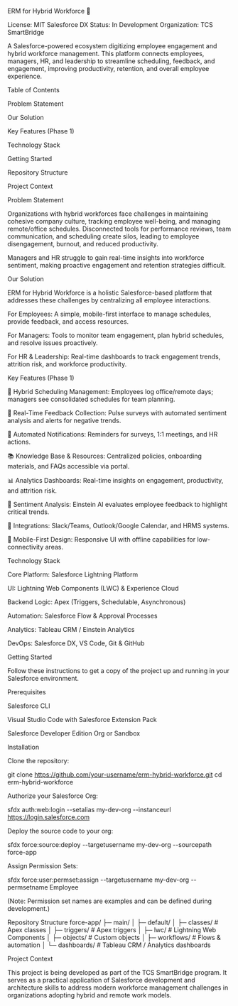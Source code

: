 ERM for Hybrid Workforce 👥

License: MIT
Salesforce DX Status: In Development
Organization: TCS SmartBridge

A Salesforce-powered ecosystem digitizing employee engagement and hybrid workforce management. This platform connects employees, managers, HR, and leadership to streamline scheduling, feedback, and engagement, improving productivity, retention, and overall employee experience.

Table of Contents

Problem Statement

Our Solution

Key Features (Phase 1)

Technology Stack

Getting Started

Repository Structure

Project Context

Problem Statement

Organizations with hybrid workforces face challenges in maintaining cohesive company culture, tracking employee well-being, and managing remote/office schedules. Disconnected tools for performance reviews, team communication, and scheduling create silos, leading to employee disengagement, burnout, and reduced productivity.

Managers and HR struggle to gain real-time insights into workforce sentiment, making proactive engagement and retention strategies difficult.

Our Solution

ERM for Hybrid Workforce is a holistic Salesforce-based platform that addresses these challenges by centralizing all employee interactions.

For Employees: A simple, mobile-first interface to manage schedules, provide feedback, and access resources.

For Managers: Tools to monitor team engagement, plan hybrid schedules, and resolve issues proactively.

For HR & Leadership: Real-time dashboards to track engagement trends, attrition risk, and workforce productivity.

Key Features (Phase 1)

📅 Hybrid Scheduling Management: Employees log office/remote days; managers see consolidated schedules for team planning.

📝 Real-Time Feedback Collection: Pulse surveys with automated sentiment analysis and alerts for negative trends.

🔔 Automated Notifications: Reminders for surveys, 1:1 meetings, and HR actions.

📚 Knowledge Base & Resources: Centralized policies, onboarding materials, and FAQs accessible via portal.

📊 Analytics Dashboards: Real-time insights on engagement, productivity, and attrition risk.

🤖 Sentiment Analysis: Einstein AI evaluates employee feedback to highlight critical trends.

🔗 Integrations: Slack/Teams, Outlook/Google Calendar, and HRMS systems.

📱 Mobile-First Design: Responsive UI with offline capabilities for low-connectivity areas.

Technology Stack

Core Platform: Salesforce Lightning Platform

UI: Lightning Web Components (LWC) & Experience Cloud

Backend Logic: Apex (Triggers, Schedulable, Asynchronous)

Automation: Salesforce Flow & Approval Processes

Analytics: Tableau CRM / Einstein Analytics

DevOps: Salesforce DX, VS Code, Git & GitHub

Getting Started

Follow these instructions to get a copy of the project up and running in your Salesforce environment.

Prerequisites

Salesforce CLI

Visual Studio Code with Salesforce Extension Pack

Salesforce Developer Edition Org or Sandbox

Installation

Clone the repository:

git clone https://github.com/your-username/erm-hybrid-workforce.git
cd erm-hybrid-workforce


Authorize your Salesforce Org:

sfdx auth:web:login --setalias my-dev-org --instanceurl https://login.salesforce.com


Deploy the source code to your org:

sfdx force:source:deploy --targetusername my-dev-org --sourcepath force-app


Assign Permission Sets:

sfdx force:user:permset:assign --targetusername my-dev-org --permsetname Employee


(Note: Permission set names are examples and can be defined during development.)

Repository Structure
force-app/
├─ main/
│  ├─ default/
│     ├─ classes/          # Apex classes
│     ├─ triggers/         # Apex triggers
│     ├─ lwc/              # Lightning Web Components
│     ├─ objects/          # Custom objects
│     ├─ workflows/        # Flows & automation
│     └─ dashboards/       # Tableau CRM / Analytics dashboards

Project Context

This project is being developed as part of the TCS SmartBridge program. It serves as a practical application of Salesforce development and architecture skills to address modern workforce management challenges in organizations adopting hybrid and remote work models.
